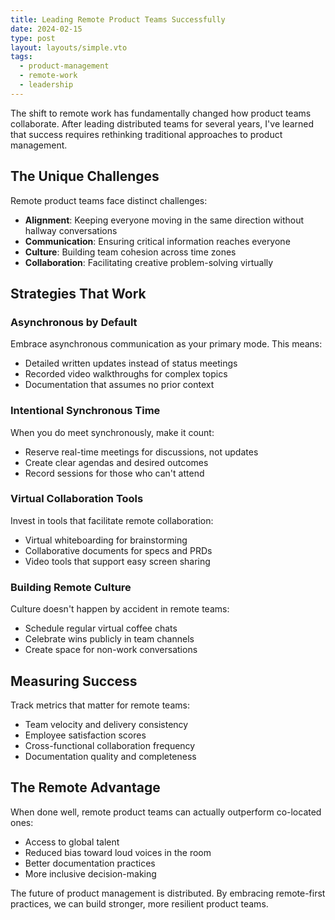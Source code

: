 ```yaml
---
title: Leading Remote Product Teams Successfully
date: 2024-02-15
type: post
layout: layouts/simple.vto
tags:
  - product-management
  - remote-work
  - leadership
---
```


The shift to remote work has fundamentally changed how product teams
collaborate. After leading distributed teams for several years, I've learned
that success requires rethinking traditional approaches to product management.

## The Unique Challenges

Remote product teams face distinct challenges:

- **Alignment**: Keeping everyone moving in the same direction without hallway
  conversations
- **Communication**: Ensuring critical information reaches everyone
- **Culture**: Building team cohesion across time zones
- **Collaboration**: Facilitating creative problem-solving virtually

## Strategies That Work

### Asynchronous by Default

Embrace asynchronous communication as your primary mode. This means:

- Detailed written updates instead of status meetings
- Recorded video walkthroughs for complex topics
- Documentation that assumes no prior context

### Intentional Synchronous Time

When you do meet synchronously, make it count:

- Reserve real-time meetings for discussions, not updates
- Create clear agendas and desired outcomes
- Record sessions for those who can't attend

### Virtual Collaboration Tools

Invest in tools that facilitate remote collaboration:

- Virtual whiteboarding for brainstorming
- Collaborative documents for specs and PRDs
- Video tools that support easy screen sharing

### Building Remote Culture

Culture doesn't happen by accident in remote teams:

- Schedule regular virtual coffee chats
- Celebrate wins publicly in team channels
- Create space for non-work conversations

## Measuring Success

Track metrics that matter for remote teams:

- Team velocity and delivery consistency
- Employee satisfaction scores
- Cross-functional collaboration frequency
- Documentation quality and completeness

## The Remote Advantage

When done well, remote product teams can actually outperform co-located ones:

- Access to global talent
- Reduced bias toward loud voices in the room
- Better documentation practices
- More inclusive decision-making

The future of product management is distributed. By embracing remote-first
practices, we can build stronger, more resilient product teams.
